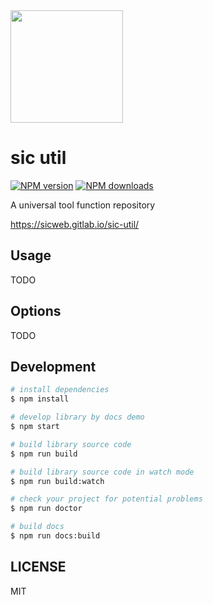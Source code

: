<a href="https://lmy1818.github.io/sic-util/" target="_blank">
  <img height="180" src="https://testfile.stlg.com.cn/public_image/83fd6378a13df21f2c3caa160ba62565/单logo(2).png">
</a>

<h1>sic util</h1>

[![NPM version](https://img.shields.io/npm/v/sic-util.svg?style=flat)](https://npmjs.org/package/sic-util)
[![NPM downloads](http://img.shields.io/npm/dm/sic-util.svg?style=flat)](https://npmjs.org/package/sic-util)

A universal tool function repository

https://sicweb.gitlab.io/sic-util/

## Usage

TODO

## Options

TODO

## Development

```bash
# install dependencies
$ npm install

# develop library by docs demo
$ npm start

# build library source code
$ npm run build

# build library source code in watch mode
$ npm run build:watch

# check your project for potential problems
$ npm run doctor

# build docs
$ npm run docs:build

```

## LICENSE

MIT
